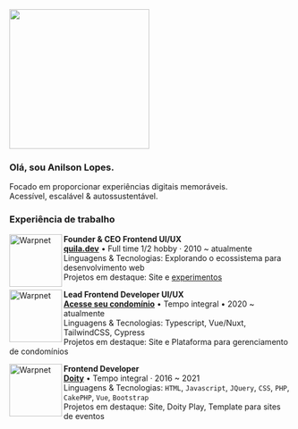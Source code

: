 <img src="https://github.com/anilsonlopes/anilsonlopes/assets/89232048/6616b5d4-1146-4a5e-ac7b-10abd16b3661" width="250" />

### Olá, sou Anilson Lopes.

Focado em proporcionar experiências digitais memoráveis.<br />
Acessível, escalável & autossustentável.

### Experiência de trabalho

[<img align="left" height="94px" width="94px" alt="Warpnet" src="https://github.com/anilsonlopes/anilsonlopes/assets/89232048/b344c26d-5774-4ecc-b331-256d5ffbc393"/>](https://quila.dev/)

**Founder & CEO Frontend UI/UX** \
[**quila.dev**](https://www.linkedin.com/company/quila-dev) • Full time 1/2 hobby · 2010 ~ atualmente \
Linguagens & Tecnologias: Explorando o ecossistema para desenvolvimento web \
Projetos em destaque: Site e [experimentos](https://quila.dev/lab)
<br/>

[<img align="left" height="94px" width="94px" alt="Warpnet" src="https://github.com/anilsonlopes/anilsonlopes/assets/89232048/83c6cdcf-b70b-487b-9272-332e2b439574"/>](https://acesseseucondominio.com.br/)

**Lead Frontend Developer UI/UX** \
[**Acesse seu condomínio**](https://www.linkedin.com/company/79818742/) • Tempo integral • 2020 ~ atualmente \
Linguagens & Tecnologias: Typescript, Vue/Nuxt, TailwindCSS, Cypress \
Projetos em destaque: Site e Plataforma para gerenciamento de condomínios
<br/>

[<img align="left" height="94px" width="94px" alt="Warpnet" src="https://github.com/anilsonlopes/anilsonlopes/assets/89232048/26edda32-35a9-437d-9e42-49c4e9087ea3"/>](https://doity.com.br/)

**Frontend Developer** \
[**Doity**](https://www.linkedin.com/company/3287179/) • Tempo integral · 2016 ~ 2021 \
Linguagens & Tecnologias: `HTML`, `Javascript`, `JQuery`, `CSS`, `PHP`, `CakePHP`, `Vue`, `Bootstrap` \
Projetos em destaque: Site, Doity Play, Template para sites de eventos
<br/>
